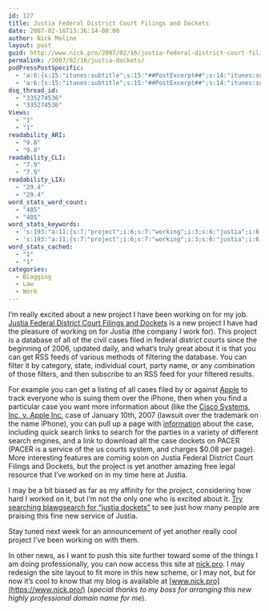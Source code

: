```yaml
---
id: 127
title: Justia Federal District Court Filings and Dockets
date: 2007-02-16T13:36:14-08:00
author: Nick Moline
layout: post
guid: http://www.nick.pro/2007/02/16/justia-federal-district-court-filings-and-dockets-and-nick-is-a-pro/
permalink: /2007/02/16/justia-dockets/
podPressPostSpecific:
  - 'a:6:{s:15:"itunes:subtitle";s:15:"##PostExcerpt##";s:14:"itunes:summary";s:15:"##PostExcerpt##";s:15:"itunes:keywords";s:17:"##WordPressCats##";s:13:"itunes:author";s:10:"##Global##";s:15:"itunes:explicit";s:2:"No";s:12:"itunes:block";s:2:"No";}'
  - 'a:6:{s:15:"itunes:subtitle";s:15:"##PostExcerpt##";s:14:"itunes:summary";s:15:"##PostExcerpt##";s:15:"itunes:keywords";s:17:"##WordPressCats##";s:13:"itunes:author";s:10:"##Global##";s:15:"itunes:explicit";s:2:"No";s:12:"itunes:block";s:2:"No";}'
dsq_thread_id:
  - "335274536"
  - "335274536"
Views:
  - "1"
  - "1"
readability_ARI:
  - "9.8"
  - "9.8"
readability_CLI:
  - "7.9"
  - "7.9"
readability_LIX:
  - "29.4"
  - "29.4"
word_stats_word_count:
  - "405"
  - "405"
word_stats_keywords:
  - 's:193:"a:11:{s:7:"project";i:6;s:7:"working";i:3;s:6:"justia";i:6;s:7:"federal";i:3;s:8:"district";i:3;s:5:"court";i:3;s:7:"dockets";i:4;s:4:"name";i:3;s:4:"case";i:4;s:6:"search";i:3;s:4:"site";i:3;}";'
  - 's:193:"a:11:{s:7:"project";i:6;s:7:"working";i:3;s:6:"justia";i:6;s:7:"federal";i:3;s:8:"district";i:3;s:5:"court";i:3;s:7:"dockets";i:4;s:4:"name";i:3;s:4:"case";i:4;s:6:"search";i:3;s:4:"site";i:3;}";'
word_stats_cached:
  - "1"
  - "1"
categories:
  - Blogging
  - Law
  - Work
---
```

I&#8217;m really excited about a new project I have been working on for my job. [Justia Federal District Court Filings and Dockets](http://dockets.justia.com/) is a new project I have had the pleasure of working on for Justia (the company I work for). This project is a database of all of the civil cases filed in federal district courts since the beginning of 2006, updated daily, and what&#8217;s truly great about it is that you can get RSS feeds of various methods of filtering the database. You can filter it by category, state, individual court, party name, or any combination of those filters, and then subscribe to an RSS feed for your filtered results.

<!--more-->

For example you can get a listing of all cases filed by or against [Apple](http://dockets.justia.com/search?query=Apple+Inc.&search=Search&stateorcourt=&lawsuittype=&min-day=1&min-month=1&min-year=2006&max-day=15&max-month=2&max-year=2007) to track everyone who is suing them over the iPhone, then when you find a particular case you want more information about (like the [Cisco Systems, Inc. v. Apple Inc.](http://dockets.justia.com/docket/court-candce/case_no-3:2007cv00198/case_id-187974/) case of January 10th, 2007 (lawsuit over the trademark on the name iPhone), you can pull up a page with [information](http://dockets.justia.com/docket/court-candce/case_no-3:2007cv00198/case_id-187974/) about the case, including quick search links to search for the parties in a variety of different search engines, and a link to download all the case dockets on PACER (PACER is a service of the us courts system, and charges $0.08 per page). More interesting features are coming soon on Justia Federal District Court Filings and Dockets, but the project is yet another amazing free legal resource that I&#8217;ve worked on in my time here at Justia.

I may be a bit biased as far as my affinity for the project, considering how hard I worked on it, but I&#8217;m not the only one who is excited about it. [Try searching blawgsearch for &#8220;justia dockets&#8221;](http://blawgsearch.justia.com/search.aspx?query=justia+dockets "Justia BlawgSearch: Search Results for Justia Dockets") to see just how many people are praising this fine new service of Justia.

Stay tuned next week for an announcement of yet another really cool project I&#8217;ve been working on with them.

In other news, as I want to push this site further toward some of the things I am doing professionally, you can now access this site at [nick.pro](https://www.nick.pro/). I may redesign the site layout to fit more in this new scheme, or I may not, but for now it&#8217;s cool to know that my blog is available at [www.nick.pro](https://www.nick.pro/) (_special thanks to my boss for arranging this new highly professional domain name for me_).